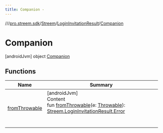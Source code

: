 ```yaml
---
title: Companion -
---
```

//[<root>](../../../../../index.md)/[pro.streem.sdk](../../../index.md)/[Streem](../../index.md)/[LoginInvitationResult](../index.md)/[Companion](index.md)



# Companion  
 [androidJvm] object [Companion](index.md)   


## Functions  
  
|  Name |  Summary | 
|---|---|
| <a name="pro.streem.sdk/Streem.LoginInvitationResult.Companion/fromThrowable/#kotlin.Throwable/PointingToDeclaration/"></a>[fromThrowable](from-throwable.md)| <a name="pro.streem.sdk/Streem.LoginInvitationResult.Companion/fromThrowable/#kotlin.Throwable/PointingToDeclaration/"></a>[androidJvm]  <br>Content  <br>fun [fromThrowable](from-throwable.md)(e: [Throwable](https://kotlinlang.org/api/latest/jvm/stdlib/kotlin/-throwable/index.html)): [Streem.LoginInvitationResult.Error](../-error/index.md)  <br><br><br>|

